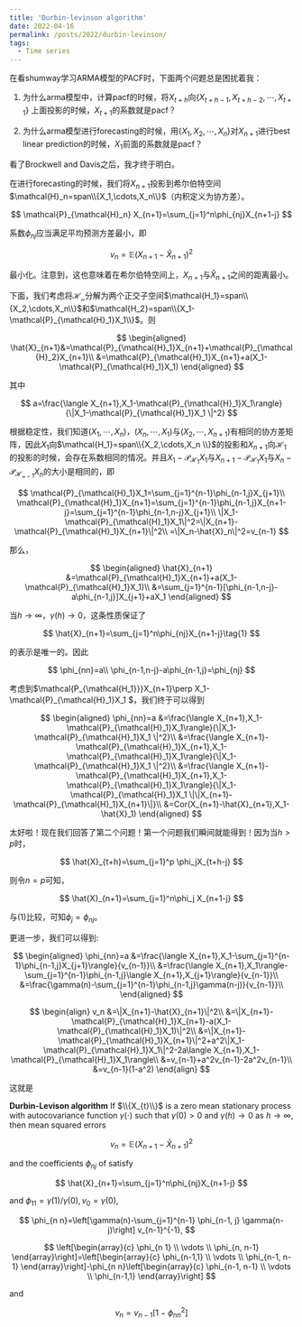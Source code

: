 ```yaml
---
title: 'Durbin-levinson algorithm'
date: 2022-04-16
permalink: /posts/2022/durbin-levinson/
tags:
  - Time series
---
```


在看shumway学习ARMA模型的PACF时，下面两个问题总是困扰着我：

1. 为什么arma模型中，计算pacf的时候，将$X_{t+h}$向$\{X_{t+h-1},X_{t+h-2},\cdots,X_{t+1}\}$ 上面投影的时候，$X_{t+1}$的系数就是pacf？

2. 为什么arma模型进行forecasting的时候，用$\{X_1,X_2,\cdots, X_{n}\}$对$X_{n+1}$进行best linear prediction的时候，$X_1$前面的系数就是pacf？

看了Brockwell and Davis之后，我才终于明白。

在进行forecasting的时候，我们将$X_{n+1}$投影到希尔伯特空间$\mathcal{H}_n=span\\{X_1,\cdots,X_n\\}$（内积定义为协方差）。

$$
\mathcal{P}_{\mathcal{H}_n}
X_{n+1}=\sum_{j=1}^n\phi_{nj}X_{n+1-j}
$$

系数$\phi_{nj}$应当满足平均预测方差最小，即

$$
v_n=\mathbb{E}(X_{n+1}-\hat{X}_{n+1})^2
$$

最小化。注意到，这也意味着在希尔伯特空间上，$X_{n+1}$与$\hat{X}_{n+1}$之间的距离最小。

下面，我们考虑将$\mathcal{H_n}$分解为两个正交子空间$\mathcal{H_1}=span\\{X_2,\cdots,X_n\\}$和$\mathcal{H_2}=span\\{X_1-\mathcal{P}_{\mathcal{H}_1}X_1\\}$。则

$$
\begin{aligned}
\hat{X}_{n+1}&=\mathcal{P}_{\mathcal{H}_1}X_{n+1}+\mathcal{P}_{\mathcal{H}_2}X_{n+1}\\
&=\mathcal{P}_{\mathcal{H}_1}X_{n+1}+a(X_1-\mathcal{P}_{\mathcal{H}_1}X_1)
\end{aligned}
$$

其中

$$
a=\frac{\langle X_{n+1},X_1-\mathcal{P}_{\mathcal{H}_1}X_1\rangle}{\|X_1-\mathcal{P}_{\mathcal{H}_1}X_1 \|^2}
$$

根据稳定性，我们知道$(X_1,\cdots,X_{n})$，$(X_{n},\cdots,X_1)$与$(X_2,\cdots,X_{n+1})$有相同的协方差矩阵，因此$X_1$向$\mathcal{H_1}=span\\{X_2,\cdots,X_n \\}$的投影和$X_{n+1}$向$\mathcal{H_1}$的投影的时候，会存在系数相同的情况。并且$X_1-\mathcal{P_{\mathcal{H_1}}}X_1$与$X_{n+1}-\mathcal{P_{\mathcal{H_1}}}X_1$与$X_n-\mathcal{P_{\mathcal{H_{n-1}}}}X_n$的大小是相同的，即

$$
\mathcal{P}_{\mathcal{H}_1}X_1=\sum_{j=1}^{n-1}\phi_{n-1,j}X_{j+1}\\
\mathcal{P}_{\mathcal{H}_1}X_{n+1}=\sum_{j=1}^{n-1}\phi_{n-1,j}X_{n+1-j}=\sum_{j=1}^{n-1}\phi_{n-1,n-j}X_{j+1}\\
\|X_1-\mathcal{P}_{\mathcal{H}_1}X_1\|^2=\|X_{n+1}-\mathcal{P}_{\mathcal{H}_1}X_{n+1}\|^2\\
=\|X_n-\hat{X}_n\|^2=v_{n-1}
$$

那么，

$$
\begin{aligned}
\hat{X}_{n+1}
&=\mathcal{P}_{\mathcal{H}_1}X_{n+1}+a(X_1-\mathcal{P}_{\mathcal{H}_1}X_1)\\
&=\sum_{j=1}^{n-1}[\phi_{n-1,n-j}-a\phi_{n-1,j}]X_{j+1}+aX_1
\end{aligned}
$$

当$h\to \infty$，$\gamma(h)\to 0$，这条性质保证了

$$
\hat{X}_{n+1}=\sum_{j=1}^n\phi_{nj}X_{n+1-j}\tag{1}
$$

的表示是唯一的。因此

$$
\phi_{nn}=a\\
\phi_{n-1,n-j}-a\phi_{n-1,j}=\phi_{nj}
$$

考虑到$\mathcal{P_{\mathcal{H_1}}}X_{n+1}\perp X_1-\mathcal{P}_{\mathcal{H}_1}X_1 $，我们终于可以得到

$$
\begin{aligned}
\phi_{nn}=a
&=\frac{\langle X_{n+1},X_1-\mathcal{P}_{\mathcal{H}_1}X_1\rangle}{\|X_1-\mathcal{P}_{\mathcal{H}_1}X_1 \|^2}\\
&=\frac{\langle X_{n+1}-\mathcal{P}_{\mathcal{H}_1}X_{n+1},X_1-\mathcal{P}_{\mathcal{H}_1}X_1\rangle}{\|X_1-\mathcal{P}_{\mathcal{H}_1}X_1 \|^2}\\
&=\frac{\langle X_{n+1}-\mathcal{P}_{\mathcal{H}_1}X_{n+1},X_1-\mathcal{P}_{\mathcal{H}_1}X_1\rangle}{\|X_1-\mathcal{P}_{\mathcal{H}_1}X_1 \|\|X_{n+1}-\mathcal{P}_{\mathcal{H}_1}X_{n+1}\|}\\
&=Cor(X_{n+1}-\hat{X}_{n+1},X_1-\hat{X}_1)
\end{aligned}
$$

太好啦！现在我们回答了第二个问题！第一个问题我们瞬间就能得到！因为当$h>p$时，

$$
\hat{X}_{t+h}=\sum_{j=1}^p \phi_jX_{t+h-j}
$$

则令$n=p$可知，

$$
\hat{X}_{n+1}=\sum_{j=1}^n\phi_j X_{n+1-j}
$$

与$(1)$比较，可知$\phi_j=\phi_{nj}$。

更进一步，我们可以得到:

$$
\begin{aligned}
\phi_{nn}=a
&=\frac{\langle X_{n+1},X_1-\sum_{j=1}^{n-1}\phi_{n-1,j}X_{j+1}\rangle}{v_{n-1}}\\
&=\frac{\langle X_{n+1},X_1\rangle-\sum_{j=1}^{n-1}\phi_{n-1,j}\langle X_{n+1},X_{j+1}\rangle}{v_{n-1}}\\
&=\frac{\gamma(n)-\sum_{j=1}^{n-1}\phi_{n-1,j}\gamma(n-j)}{v_{n-1}}\\
\end{aligned}
$$

$$
\begin{align}
v_n
&=\|X_{n+1}-\hat{X}_{n+1}\|^2\\
&=\|X_{n+1}-\mathcal{P}_{\mathcal{H}_1}X_{n+1}-a(X_1-\mathcal{P}_{\mathcal{H}_1}X_1)\|^2\\
&=\|X_{n+1}-\mathcal{P}_{\mathcal{H}_1}X_{n+1}\|^2+a^2\|X_1-\mathcal{P}_{\mathcal{H}_1}X_1\|^2-2a\langle X_{n+1},X_1-\mathcal{P}_{\mathcal{H}_1}X_1\rangle\\
&=v_{n-1}+a^2v_{n-1}-2a^2v_{n-1}\\
&=v_{n-1}(1-a^2)
\end{align}
$$

这就是

**Durbin-Levison algorithm** If $\\{X_{t}\\}$ is a zero mean stationary process with autocovariance function $\gamma(\cdot)$ such that $\gamma(0)>0$ and $\gamma(h) \rightarrow 0$ as $h \rightarrow \infty$, then mean squared errors 

$$
v_{n}=\mathbb{E}(X_{n+1}-\hat{X}_{n+1})^2
$$

and the coefficients $\phi_{n j}$
of satisfy 

$$
\hat{X}_{n+1}=\sum_{j=1}^n\phi_{nj}X_{n+1-j}
$$

and  $\phi_{11}=\gamma(1) / \gamma(0), v_{0}=\gamma(0)$,

$$
\phi_{n n}=\left[\gamma(n)-\sum_{j=1}^{n-1} \phi_{n-1, j} \gamma(n-j)\right] v_{n-1}^{-1},
$$

$$
\left[\begin{array}{c}
\phi_{n 1} \\
\vdots \\
\phi_{n, n-1}
\end{array}\right]=\left[\begin{array}{c}
\phi_{n-1,1} \\
\vdots \\
\phi_{n-1, n-1}
\end{array}\right]-\phi_{n n}\left[\begin{array}{c}
\phi_{n-1, n-1} \\
\vdots \\
\phi_{n-1,1}
\end{array}\right]
$$

and

$$
v_{n}=v_{n-1}\left[1-\phi_{n n}^{2}\right]
$$
